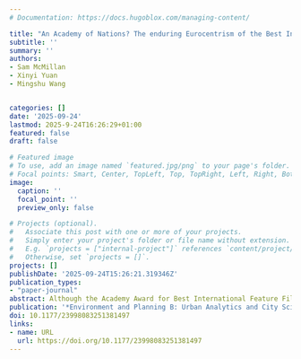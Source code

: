 ```yaml
---
# Documentation: https://docs.hugoblox.com/managing-content/

title: "An Academy of Nations? The enduring Eurocentrism of the Best International Feature Film Award"
subtitle: ''
summary: ''
authors:
- Sam McMillan
- Xinyi Yuan
- Mingshu Wang


categories: []
date: '2025-09-24'
lastmod: 2025-9-24T16:26:29+01:00
featured: false
draft: false

# Featured image
# To use, add an image named `featured.jpg/png` to your page's folder.
# Focal points: Smart, Center, TopLeft, Top, TopRight, Left, Right, BottomLeft, Bottom, BottomRight.
image:
  caption: ''
  focal_point: ''
  preview_only: false

# Projects (optional).
#   Associate this post with one or more of your projects.
#   Simply enter your project's folder or file name without extension.
#   E.g. `projects = ["internal-project"]` references `content/project/deep-learning/index.md`.
#   Otherwise, set `projects = []`.
projects: []
publishDate: '2025-09-24T15:26:21.319346Z'
publication_types:
- "paper-journal"
abstract: Although the Academy Award for Best International Feature Film is often promoted as a celebration of world cinema, its record tells a different story. By mapping every nomination and win since the category adopted a competitive format in 1956, this study exposes a sharp geographic imbalance. A proportional-symbol cartogram shows Europe ballooning to dominate the visual field, while much of the Global South, especially Africa, nearly disappears. Four of the five most-honoured countries are European, together with Japan accounting for more than half of all victories. This pattern is interpreted as a geographic expression of cultural hegemony, explained partly by the theory of ‘cultural proximity’, where Academy voters may gravitate towards narratives reflecting familiar cultural values. The cartogram thus visualizes more than just awards; it depicts a durable geography of cultural influence. }
publication: '*Environment and Planning B: Urban Analytics and City Science*. https://doi.org/10.1177/23998083251381497'
doi: 10.1177/23998083251381497
links:
- name: URL
  url: https://doi.org/10.1177/23998083251381497
---
```

